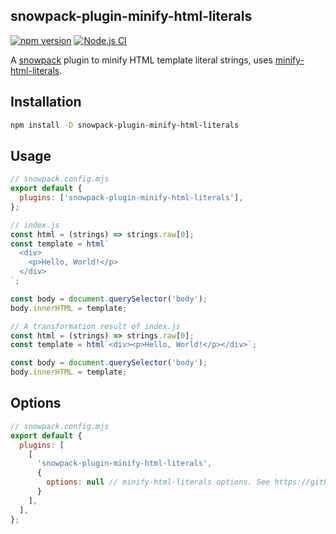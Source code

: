 snowpack-plugin-minify-html-literals
------------------------------------

[![npm version](https://badge.fury.io/js/snowpack-plugin-minify-html-literals.svg)](https://badge.fury.io/js/snowpack-plugin-minify-html-literals)
[![Node.js CI](https://github.com/akiomik/snowpack-plugin-minify-html-literals/actions/workflows/node-ci.yml/badge.svg)](https://github.com/akiomik/snowpack-plugin-minify-html-literals/actions/workflows/node-ci.yml)

A [snowpack](https://www.snowpack.dev) plugin to minify HTML template literal strings, uses [minify-html-literals](https://github.com/asyncLiz/minify-html-literals).

## Installation

```bash
npm install -D snowpack-plugin-minify-html-literals
```

## Usage

```js
// snowpack.config.mjs
export default {
  plugins: ['snowpack-plugin-minify-html-literals'],
};
```

```js
// index.js
const html = (strings) => strings.raw[0];
const template = html`
  <div>
    <p>Hello, World!</p>
  </div>
`;

const body = document.querySelector('body');
body.innerHTML = template;
```

```js
// A transformation result of index.js
const html = (strings) => strings.raw[0];
const template = html`<div><p>Hello, World!</p></div>`;

const body = document.querySelector('body');
body.innerHTML = template;
```

## Options

```js
// snowpack.config.mjs
export default {
  plugins: [
    [
      'snowpack-plugin-minify-html-literals',
      {
        options: null // minify-html-literals options. See https://github.com/asyncLiz/minify-html-literals#options
      }
    ],
  ],
};
```
